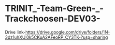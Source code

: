 # TRINIT_-Team-Green-_-Trackchoosen-DEV03-
Drive link-https://drive.google.com/drive/folders/1N-3dz1uhXUl0k5CKuA2AFeoRP_CY3TK-?usp=sharing 
